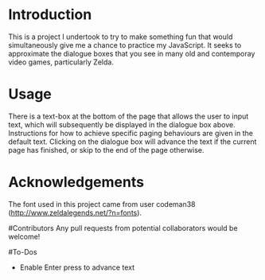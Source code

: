 # Introduction
This is a project I undertook to try to make something fun that would simultaneously give me a chance to practice my JavaScript. It seeks to approximate the dialogue boxes that you see in many old and contemporay video games, particularly Zelda.

# Usage
There is a text-box at the bottom of the page that allows the user to input text, which will subsequently be displayed in the dialogue box above. Instructions for how to achieve specific paging behaviours are given in the default text. Clicking on the dialogue box will advance the text if the current page has finished, or skip to the end of the page otherwise.

# Acknowledgements
The font used in this project came from user codeman38 (http://www.zeldalegends.net/?n=fonts).

#Contributors
Any pull requests from potential collaborators would be welcome!

#To-Dos
- Enable Enter press to advance text
